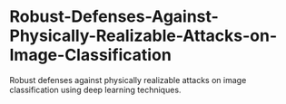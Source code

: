 # Robust-Defenses-Against-Physically-Realizable-Attacks-on-Image-Classification
Robust defenses against physically realizable  attacks on image classification using deep learning techniques.
